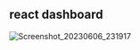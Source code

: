 ## react dashboard

![Screenshot_20230606_231917](https://github.com/shari-ful/react-dashboard/assets/84795402/eb7bd6f7-645c-44df-b00c-d5f86a565666)
